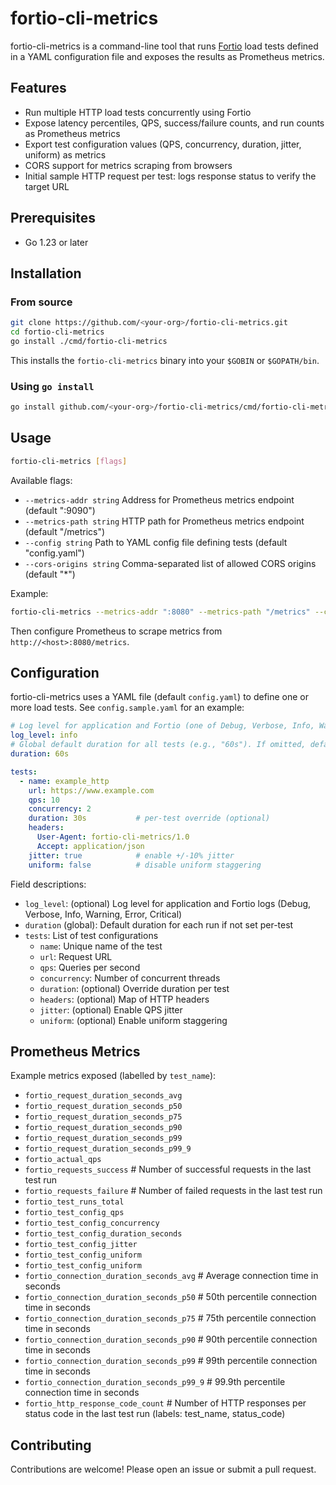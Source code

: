  # fortio-cli-metrics

 fortio-cli-metrics is a command-line tool that runs [Fortio](https://fortio.org) load tests defined in a YAML configuration file and exposes the results as Prometheus metrics.

 ## Features
 - Run multiple HTTP load tests concurrently using Fortio
 - Expose latency percentiles, QPS, success/failure counts, and run counts as Prometheus metrics
 - Export test configuration values (QPS, concurrency, duration, jitter, uniform) as metrics
 - CORS support for metrics scraping from browsers
 - Initial sample HTTP request per test: logs response status to verify the target URL

 ## Prerequisites
 - Go 1.23 or later

 ## Installation
 
 ### From source
 ```bash
 git clone https://github.com/<your-org>/fortio-cli-metrics.git
 cd fortio-cli-metrics
 go install ./cmd/fortio-cli-metrics
 ```

 This installs the `fortio-cli-metrics` binary into your `$GOBIN` or `$GOPATH/bin`.

 ### Using `go install`
 ```bash
 go install github.com/<your-org>/fortio-cli-metrics/cmd/fortio-cli-metrics@latest
 ```

 ## Usage

 ```bash
 fortio-cli-metrics [flags]
 ```

 Available flags:
 - `--metrics-addr string`   Address for Prometheus metrics endpoint (default ":9090")
 - `--metrics-path string`   HTTP path for Prometheus metrics endpoint (default "/metrics")
 - `--config string`         Path to YAML config file defining tests (default "config.yaml")
 - `--cors-origins string`   Comma-separated list of allowed CORS origins (default "*")

 Example:
 ```bash
 fortio-cli-metrics --metrics-addr ":8080" --metrics-path "/metrics" --config config.sample.yaml
 ```

 Then configure Prometheus to scrape metrics from `http://<host>:8080/metrics`.

 ## Configuration

 fortio-cli-metrics uses a YAML file (default `config.yaml`) to define one or more load tests. See `config.sample.yaml` for an example:

 ```yaml
 # Log level for application and Fortio (one of Debug, Verbose, Info, Warning, Error, Critical)
 log_level: info
 # Global default duration for all tests (e.g., "60s"). If omitted, defaults to 5s per run.
 duration: 60s

 tests:
   - name: example_http
     url: https://www.example.com
     qps: 10
     concurrency: 2
     duration: 30s           # per-test override (optional)
     headers:
       User-Agent: fortio-cli-metrics/1.0
       Accept: application/json
     jitter: true            # enable +/-10% jitter
     uniform: false          # disable uniform staggering
 ```

Field descriptions:
 - `log_level`: (optional) Log level for application and Fortio logs (Debug, Verbose, Info, Warning, Error, Critical)
 - `duration` (global): Default duration for each run if not set per-test
 - `tests`: List of test configurations
   - `name`: Unique name of the test
   - `url`: Request URL
   - `qps`: Queries per second
   - `concurrency`: Number of concurrent threads
   - `duration`: (optional) Override duration per test
   - `headers`: (optional) Map of HTTP headers
   - `jitter`: (optional) Enable QPS jitter
   - `uniform`: (optional) Enable uniform staggering

 ## Prometheus Metrics

 Example metrics exposed (labelled by `test_name`):
 - `fortio_request_duration_seconds_avg`
 - `fortio_request_duration_seconds_p50`
 - `fortio_request_duration_seconds_p75`
 - `fortio_request_duration_seconds_p90`
 - `fortio_request_duration_seconds_p99`
 - `fortio_request_duration_seconds_p99_9`
 - `fortio_actual_qps`
 - `fortio_requests_success`         # Number of successful requests in the last test run
 - `fortio_requests_failure`         # Number of failed requests in the last test run
 - `fortio_test_runs_total`
 - `fortio_test_config_qps`
 - `fortio_test_config_concurrency`
 - `fortio_test_config_duration_seconds`
 - `fortio_test_config_jitter`
 - `fortio_test_config_uniform`
 - `fortio_test_config_uniform`
 - `fortio_connection_duration_seconds_avg`     # Average connection time in seconds
 - `fortio_connection_duration_seconds_p50`    # 50th percentile connection time in seconds
 - `fortio_connection_duration_seconds_p75`    # 75th percentile connection time in seconds
 - `fortio_connection_duration_seconds_p90`    # 90th percentile connection time in seconds
 - `fortio_connection_duration_seconds_p99`    # 99th percentile connection time in seconds
 - `fortio_connection_duration_seconds_p99_9`  # 99.9th percentile connection time in seconds
 - `fortio_http_response_code_count`   # Number of HTTP responses per status code in the last test run (labels: test_name, status_code)

 ## Contributing

 Contributions are welcome! Please open an issue or submit a pull request.